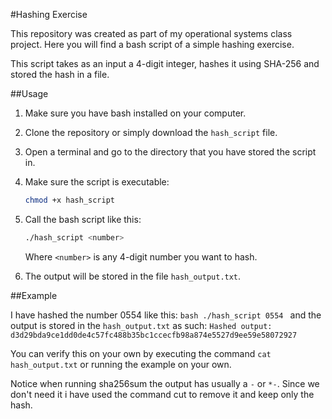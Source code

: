 #Hashing Exercise


This repository was created as part of my operational systems class project.
Here you will find a bash script of a simple hashing exercise.

This script takes as an input a 4-digit integer, hashes it using SHA-256 and stored the hash in a file.

##Usage

1. Make sure you have bash installed on your computer.

2. Clone the repository or simply download the `hash_script` file.

3. Open a terminal and go to the directory that you have stored the script in.

4. Make sure the script is executable:
	```bash
	chmod +x hash_script
	```
5. Call the bash script like this:
	```bash
	./hash_script <number>
	```
   Where `<number>` is any 4-digit number you want to hash. 

6. The output will be stored in the file `hash_output.txt`.

##Example


I have hashed the number 0554 like this:
	```bash
	./hash_script 0554
	```
and the output is stored in the `hash_output.txt` as such:
`Hashed output: d3d29bda9ce1dd0de4c57fc488b35bc1ccecfb98a874e5527d9ee59e58072927`

You can verify this on your own by executing the command `cat hash_output.txt` or running the example on your own.

Notice when running sha256sum the output has usually a `-` or `*-`. Since we don't need it i have used the command cut to remove it and keep only the hash.
